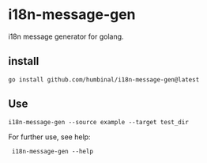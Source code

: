 # i18n-message-gen

i18n message generator for golang.

## install

```
go install github.com/humbinal/i18n-message-gen@latest
```

## Use

```
i18n-message-gen --source example --target test_dir
```

For further use, see help:

```
 i18n-message-gen --help
```

